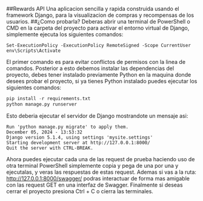 ##Rewards API
Una aplicacion sencilla y rapida construida usando el framework Django, para la visualizacion de compras y recompensas de los usuarios.
##¿Como probarla?
Deberas abrir una terminal de PowerShell o CMD en la carpeta del proyecto para activar el entorno virtual de Django, simplemente ejecuta los siguientes comandos:
```shell
Set-ExecutionPolicy -ExecutionPolicy RemoteSigned -Scope CurrentUser
env\Scripts\Activate
```
El primer comando es para evitar conflictos de permisos con la linea de comandos.
Posterior a esto debemos instalar las dependencias del proyecto, debes tener instalado previamente Python en la maquina donde desees probar el proyecto, si ya tienes Python instalado puedes ejecutar los siguientes comandos:
```python
pip install -r requirements.txt
python manage.py runserver
```
Esto deberia ejecutar el servidor de Django mostrandote un mensaje asi:

    Run 'python manage.py migrate' to apply them.
    December 05, 2024 - 13:53:32
    Django version 5.1.4, using settings 'mysite.settings'
    Starting development server at http://127.0.0.1:8000/
    Quit the server with CTRL-BREAK.

Ahora puedes ejecutar cada una de las request de prueba haciendo uso de otra terminal PowerShell simplemente copia y pega de una por una y ejecutalas, y veras las respuestas de estas request. 
Ademas si vas a la ruta:  http://127.0.0.1:8000/swagger/
podras interactuar de forma mas amigable con las request GET en una interfaz de Swagger.
Finalmente si deseas cerrar el proyecto presiona Ctrl + C o cierra las terminales.
